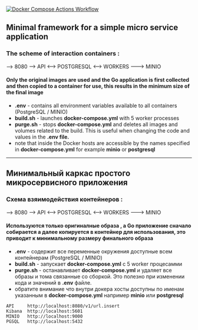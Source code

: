 [![Docker Compose Actions Workflow](https://github.com/AlexanderOkhrimenko/go_pg_s3_efk/actions/workflows/docker-image.yml/badge.svg)](https://github.com/AlexanderOkhrimenko/go_pg_s3_efk/actions/workflows/docker-image.yml)


## Minimal framework for a simple micro service application

### The scheme of interaction  containers :

--> 8080 --> API <--> POSTGRESQL <--> WORKERS ---> MINIO

#### Only the original images are used  and  the Go application is first collected and then copied to a container for use, this results in the minimum size of the final image

- **.env** - contains all environment variables available to all containers (PostgreSQL / MINIO)
- **build.sh** - launches **docker-compose.yml** with 5 worker processes
- **purge.sh** - stops **docker-compose.yml** and deletes all images and volumes related to the build.
  This is useful when changing the code and values in the **.env file.**
- note that inside the Docker hosts are accessible by the names specified in **docker-compose.yml** for example **minio** or **postgresql**

***

## Минимальный каркас простого микросервисного приложения

### Схема взяимодействия контейнеров :

--> 8080 --> API <--> POSTGRESQL <--> WORKERS ---> MINIO

#### Используются только оригиналные образа , а Go приложение сначало собирается а далее копируется в контейнер для использования, это приводит к минимальному размеру финального образа


- **.env** - содержит все переменные окружения доступные всем контейнерам (PostgreSQL / MINIO)
- **build.sh** - запускает **docker-compose.yml** с 5 worker процесамми
- **purge.sh** - останавливает **docker-compose.yml** и удаляет все образы и тома связанные со сборкой.
  Это полезно при изменении кода и значений в **.env** файле.
- обратите внимание что внутри докера хосты доступны по именам указанным в **docker-compose.yml** например **minio** или **postgresql**

```
API     http://localhost:8080/v1/url.insert
Kibana  http://localhost:5601
MINIO   http://localhost:9000
PGSQL   http://localhost:5432